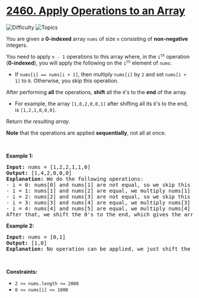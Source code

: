 # [2460. Apply Operations to an Array](https://leetcode.com/problems/apply-operations-to-an-array)

![Difficulty](https://img.shields.io/badge/Difficulty-Easy-blue.svg) ![Topics](https://img.shields.io/badge/Topics--orange.svg)
<br/>

<p>You are given a <strong>0-indexed</strong> array <code>nums</code> of size <code>n</code> consisting of <strong>non-negative</strong> integers.</p>

<p>You need to apply <code>n - 1</code> operations to this array where, in the <code>i<sup>th</sup></code> operation (<strong>0-indexed</strong>), you will apply the following on the <code>i<sup>th</sup></code> element of <code>nums</code>:</p>

<ul>
	<li>If <code>nums[i] == nums[i + 1]</code>, then multiply <code>nums[i]</code> by <code>2</code> and set <code>nums[i + 1]</code> to <code>0</code>. Otherwise, you skip this operation.</li>
</ul>

<p>After performing <strong>all</strong> the operations, <strong>shift</strong> all the <code>0</code>&#39;s to the <strong>end</strong> of the array.</p>

<ul>
	<li>For example, the array <code>[1,0,2,0,0,1]</code> after shifting all its <code>0</code>&#39;s to the end, is <code>[1,2,1,0,0,0]</code>.</li>
</ul>

<p>Return <em>the resulting array</em>.</p>

<p><strong>Note</strong> that the operations are applied <strong>sequentially</strong>, not all at once.</p>

<p>&nbsp;</p>
<p><strong class="example">Example 1:</strong></p>

<pre>
<strong>Input:</strong> nums = [1,2,2,1,1,0]
<strong>Output:</strong> [1,4,2,0,0,0]
<strong>Explanation:</strong> We do the following operations:
- i = 0: nums[0] and nums[1] are not equal, so we skip this operation.
- i = 1: nums[1] and nums[2] are equal, we multiply nums[1] by 2 and change nums[2] to 0. The array becomes [1,<strong><u>4</u></strong>,<strong><u>0</u></strong>,1,1,0].
- i = 2: nums[2] and nums[3] are not equal, so we skip this operation.
- i = 3: nums[3] and nums[4] are equal, we multiply nums[3] by 2 and change nums[4] to 0. The array becomes [1,4,0,<strong><u>2</u></strong>,<strong><u>0</u></strong>,0].
- i = 4: nums[4] and nums[5] are equal, we multiply nums[4] by 2 and change nums[5] to 0. The array becomes [1,4,0,2,<strong><u>0</u></strong>,<strong><u>0</u></strong>].
After that, we shift the 0&#39;s to the end, which gives the array [1,4,2,0,0,0].
</pre>

<p><strong class="example">Example 2:</strong></p>

<pre>
<strong>Input:</strong> nums = [0,1]
<strong>Output:</strong> [1,0]
<strong>Explanation:</strong> No operation can be applied, we just shift the 0 to the end.
</pre>

<p>&nbsp;</p>
<p><strong>Constraints:</strong></p>

<ul>
	<li><code>2 &lt;= nums.length &lt;= 2000</code></li>
	<li><code>0 &lt;= nums[i] &lt;= 1000</code></li>
</ul>

